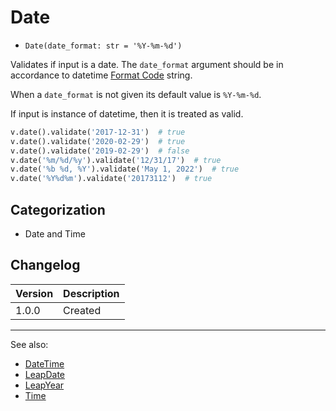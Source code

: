 # Date

- `Date(date_format: str = '%Y-%m-%d')`

Validates if input is a date. The `date_format` argument should be in accordance to
datetime [Format Code][] string.

When a `date_format` is not given its default value is `%Y-%m-%d`.

If input is instance of datetime, then it is treated as valid.

```python
v.date().validate('2017-12-31')  # true
v.date().validate('2020-02-29')  # true
v.date().validate('2019-02-29')  # false
v.date('%m/%d/%y').validate('12/31/17')  # true
v.date('%b %d, %Y').validate('May 1, 2022')  # true
v.date('%Y%d%m').validate('20173112')  # true
```

## Categorization

- Date and Time

## Changelog

Version | Description
--------|-------------
  1.0.0 | Created

***
See also:

- [DateTime](DateTime.md)
- [LeapDate](LeapDate.md)
- [LeapYear](LeapYear.md)
- [Time](Time.md)

[Format Code]: https://docs.python.org/3/library/datetime.html#strftime-and-strptime-format-codes